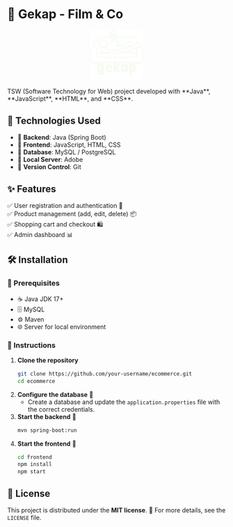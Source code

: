 # 🛒 Gekap - Film & Co
<p align="center">
  <img src="/web/images/logoBianco.png" width="120"/>
</p>
TSW (Software Technology for Web) project developed with **Java**, **JavaScript**, **HTML**, and **CSS**.

## 🚀 Technologies Used
- 🔹 **Backend**: Java (Spring Boot)
- 🔹 **Frontend**: JavaScript, HTML, CSS
- 🔹 **Database**: MySQL / PostgreSQL
- 🔹 **Local Server**: Adobe
- 🔹 **Version Control**: Git

## ✨ Features
✅ User registration and authentication 🔐  
✅ Product management (add, edit, delete) 📦  
✅ Shopping cart and checkout 🛍️  
✅ Admin dashboard 📊  

## 🛠️ Installation

### 📌 Prerequisites
- ☕ Java JDK 17+
- 🗄️ MySQL
- ⚙️ Maven
- 🌐 Server for local environment

### 🔧 Instructions
1. **Clone the repository**
   ```bash
   git clone https://github.com/your-username/ecommerce.git
   cd ecommerce
   ```
2. **Configure the database** 📂
   - Create a database and update the `application.properties` file with the correct credentials.
3. **Start the backend** 🚀
   ```bash
   mvn spring-boot:run
   ```
4. **Start the frontend** 🎨
   ```bash
   cd frontend
   npm install
   npm start
   ```
   
## 📜 License
This project is distributed under the **MIT license**. 📄 For more details, see the `LICENSE` file.

